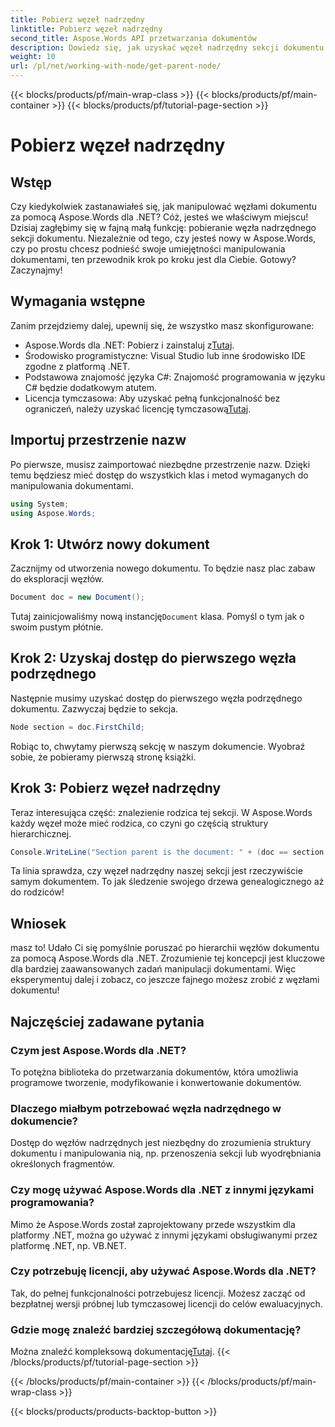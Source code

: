 ```yaml
---
title: Pobierz węzeł nadrzędny
linktitle: Pobierz węzeł nadrzędny
second_title: Aspose.Words API przetwarzania dokumentów
description: Dowiedz się, jak uzyskać węzeł nadrzędny sekcji dokumentu przy użyciu Aspose.Words dla platformy .NET, korzystając z tego szczegółowego samouczka krok po kroku.
weight: 10
url: /pl/net/working-with-node/get-parent-node/
---
```


{{< blocks/products/pf/main-wrap-class >}}
{{< blocks/products/pf/main-container >}}
{{< blocks/products/pf/tutorial-page-section >}}

# Pobierz węzeł nadrzędny

## Wstęp

Czy kiedykolwiek zastanawiałeś się, jak manipulować węzłami dokumentu za pomocą Aspose.Words dla .NET? Cóż, jesteś we właściwym miejscu! Dzisiaj zagłębimy się w fajną małą funkcję: pobieranie węzła nadrzędnego sekcji dokumentu. Niezależnie od tego, czy jesteś nowy w Aspose.Words, czy po prostu chcesz podnieść swoje umiejętności manipulowania dokumentami, ten przewodnik krok po kroku jest dla Ciebie. Gotowy? Zaczynajmy!

## Wymagania wstępne

Zanim przejdziemy dalej, upewnij się, że wszystko masz skonfigurowane:

-  Aspose.Words dla .NET: Pobierz i zainstaluj z[Tutaj](https://releases.aspose.com/words/net/).
- Środowisko programistyczne: Visual Studio lub inne środowisko IDE zgodne z platformą .NET.
- Podstawowa znajomość języka C#: Znajomość programowania w języku C# będzie dodatkowym atutem.
-  Licencja tymczasowa: Aby uzyskać pełną funkcjonalność bez ograniczeń, należy uzyskać licencję tymczasową[Tutaj](https://purchase.aspose.com/temporary-license/).

## Importuj przestrzenie nazw

Po pierwsze, musisz zaimportować niezbędne przestrzenie nazw. Dzięki temu będziesz mieć dostęp do wszystkich klas i metod wymaganych do manipulowania dokumentami.

```csharp
using System;
using Aspose.Words;
```

## Krok 1: Utwórz nowy dokument

Zacznijmy od utworzenia nowego dokumentu. To będzie nasz plac zabaw do eksploracji węzłów.

```csharp
Document doc = new Document();
```

 Tutaj zainicjowaliśmy nową instancję`Document` klasa. Pomyśl o tym jak o swoim pustym płótnie.

## Krok 2: Uzyskaj dostęp do pierwszego węzła podrzędnego

Następnie musimy uzyskać dostęp do pierwszego węzła podrzędnego dokumentu. Zazwyczaj będzie to sekcja.

```csharp
Node section = doc.FirstChild;
```

Robiąc to, chwytamy pierwszą sekcję w naszym dokumencie. Wyobraź sobie, że pobieramy pierwszą stronę książki.

## Krok 3: Pobierz węzeł nadrzędny

Teraz interesująca część: znalezienie rodzica tej sekcji. W Aspose.Words każdy węzeł może mieć rodzica, co czyni go częścią struktury hierarchicznej.

```csharp
Console.WriteLine("Section parent is the document: " + (doc == section.ParentNode));
```

Ta linia sprawdza, czy węzeł nadrzędny naszej sekcji jest rzeczywiście samym dokumentem. To jak śledzenie swojego drzewa genealogicznego aż do rodziców!

## Wniosek

masz to! Udało Ci się pomyślnie poruszać po hierarchii węzłów dokumentu za pomocą Aspose.Words dla .NET. Zrozumienie tej koncepcji jest kluczowe dla bardziej zaawansowanych zadań manipulacji dokumentami. Więc eksperymentuj dalej i zobacz, co jeszcze fajnego możesz zrobić z węzłami dokumentu!

## Najczęściej zadawane pytania

### Czym jest Aspose.Words dla .NET?
To potężna biblioteka do przetwarzania dokumentów, która umożliwia programowe tworzenie, modyfikowanie i konwertowanie dokumentów.

### Dlaczego miałbym potrzebować węzła nadrzędnego w dokumencie?
Dostęp do węzłów nadrzędnych jest niezbędny do zrozumienia struktury dokumentu i manipulowania nią, np. przenoszenia sekcji lub wyodrębniania określonych fragmentów.

### Czy mogę używać Aspose.Words dla .NET z innymi językami programowania?
Mimo że Aspose.Words został zaprojektowany przede wszystkim dla platformy .NET, można go używać z innymi językami obsługiwanymi przez platformę .NET, np. VB.NET.

### Czy potrzebuję licencji, aby używać Aspose.Words dla .NET?
Tak, do pełnej funkcjonalności potrzebujesz licencji. Możesz zacząć od bezpłatnej wersji próbnej lub tymczasowej licencji do celów ewaluacyjnych.

### Gdzie mogę znaleźć bardziej szczegółową dokumentację?
 Można znaleźć kompleksową dokumentację[Tutaj](https://reference.aspose.com/words/net/).
{{< /blocks/products/pf/tutorial-page-section >}}

{{< /blocks/products/pf/main-container >}}
{{< /blocks/products/pf/main-wrap-class >}}

{{< blocks/products/products-backtop-button >}}
